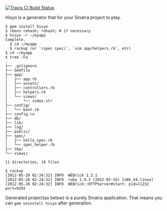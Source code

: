 [![Travis CI Build Status](https://secure.travis-ci.org/uu59/hisyo.png?branch=master)](http://travis-ci.org/uu59/hisyo)

Hisyo is a generator that for your Sinatra project to play.

    $ gem install hisyo
    $ rbenv rehash; rehash; # if necessary
    $ hisyo -r ~/myapp
    Complete.
      $ cd ~/myapp
      $ rackup (or `rspec spec/`, `vim app/helpers.rb`, etc)
    $ cd ~/myapp
    $ tree -Fa
    .
    ├── .gitignore
    ├── Gemfile
    ├── app/
    │   ├── app.rb
    │   ├── assets/
    │   ├── controllers.rb
    │   ├── helpers.rb
    │   └── views/
    │       └── index.str
    ├── config/
    │   └── boot.rb
    ├── config.ru
    ├── db/
    ├── lib/
    ├── log/
    ├── public/
    ├── spec/
    │   ├── hello_spec.rb
    │   └── spec_helper.rb
    ├── tmp/
    └── views/

    11 directories, 10 files

    $ rackup
    [2012-05-28 02:24:32] INFO  WEBrick 1.3.1
    [2012-05-28 02:24:32] INFO  ruby 1.9.3 (2012-02-16) [x86_64-linux]
    [2012-05-28 02:24:32] INFO  WEBrick::HTTPServer#start: pid=11232 port=9292

Generated project(as below) is a purely Sinatra application.
That means you can `gem uninstall hisyo` after generation.
